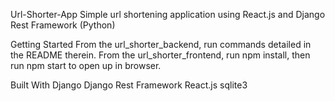 Url-Shorter-App
Simple url shortening application using React.js and Django Rest Framework (Python)

Getting Started
From the url_shorter_backend, run commands detailed in the README therein. 
From the url_shorter_frontend, run npm install, then run npm start to open up in browser.

Built With
Django
Django Rest Framework
React.js
sqlite3